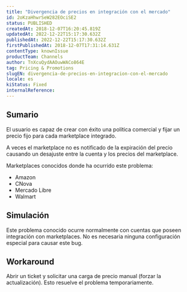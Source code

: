 ```yaml
---
title: "Divergencia de precios en integración con el mercado"
id: 2oKzaHhwrSeW282EOciSE2
status: PUBLISHED
createdAt: 2018-12-07T16:20:45.819Z
updatedAt: 2022-12-22T15:17:30.632Z
publishedAt: 2022-12-22T15:17:30.632Z
firstPublishedAt: 2018-12-07T17:31:14.631Z
contentType: knownIssue
productTeam: Channels
author: TnXcuQydAAOuwWACo864E
tag: Pricing & Promotions
slugEN: divergencia-de-precios-en-integracion-con-el-mercado
locale: es
kiStatus: Fixed
internalReference: 
---
```


## Sumario

El usuario es capaz de crear con éxito una política comercial y fijar un precio fijo para cada marketplace integrado. 


A veces el marketplace no es notificado de la expiración del precio causando un desajuste entre la cuenta y los precios del marketplace. 


Marketplaces conocidos donde ha ocurrido este problema:
- Amazon
- CNova
- Mercado Libre
- Walmart


## Simulación

Este problema conocido ocurre normalmente con cuentas que poseen integración con marketplaces. No es necesaria ninguna configuración especial para causar este bug.



## Workaround

Abrir un ticket y solicitar una carga de precio manual (forzar la actualización).  Esto  resuelve el problema temporariamente.

